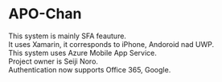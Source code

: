 # APO-Chan
This system is mainly SFA feauture.  
It uses Xamarin, it corresponds to iPhone, Andoroid nad UWP.  
This system uses Azure Mobile App Service.  
Project owner is Seiji Noro.  
Authentication now supports Office 365, Google.  
